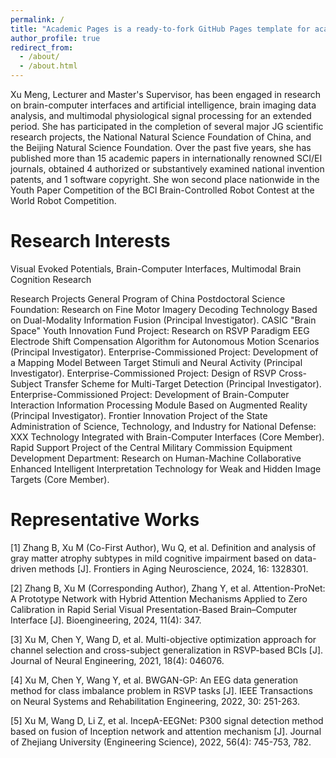 ```yaml
---
permalink: /
title: "Academic Pages is a ready-to-fork GitHub Pages template for academic personal websites"
author_profile: true
redirect_from: 
  - /about/
  - /about.html
---
```


Xu Meng, Lecturer and Master's Supervisor, has been engaged in research on brain-computer interfaces and artificial intelligence, brain imaging data analysis, and multimodal physiological signal processing for an extended period. She has participated in the completion of several major JG scientific research projects, the National Natural Science Foundation of China, and the Beijing Natural Science Foundation. Over the past five years, she has published more than 15 academic papers in internationally renowned SCI/EI journals, obtained 4 authorized or substantively examined national invention patents, and 1 software copyright. She won second place nationwide in the Youth Paper Competition of the BCI Brain-Controlled Robot Contest at the World Robot Competition.

Research Interests
======
Visual Evoked Potentials, Brain-Computer Interfaces, Multimodal Brain Cognition Research

Research Projects
General Program of China Postdoctoral Science Foundation: Research on Fine Motor Imagery Decoding Technology Based on Dual-Modality Information Fusion (Principal Investigator).
CASIC "Brain Space" Youth Innovation Fund Project: Research on RSVP Paradigm EEG Electrode Shift Compensation Algorithm for Autonomous Motion Scenarios (Principal Investigator).
Enterprise-Commissioned Project: Development of a Mapping Model Between Target Stimuli and Neural Activity (Principal Investigator).
Enterprise-Commissioned Project: Design of RSVP Cross-Subject Transfer Scheme for Multi-Target Detection (Principal Investigator).
Enterprise-Commissioned Project: Development of Brain-Computer Interaction Information Processing Module Based on Augmented Reality (Principal Investigator).
Frontier Innovation Project of the State Administration of Science, Technology, and Industry for National Defense: XXX Technology Integrated with Brain-Computer Interfaces (Core Member).
Rapid Support Project of the Central Military Commission Equipment Development Department: Research on Human-Machine Collaborative Enhanced Intelligent Interpretation Technology for Weak and Hidden Image Targets (Core Member).

Representative Works
======
[1] Zhang B, Xu M (Co-First Author), Wu Q, et al. Definition and analysis of gray matter atrophy subtypes in mild cognitive impairment based on data-driven methods [J]. Frontiers in Aging Neuroscience, 2024, 16: 1328301.

[2] Zhang B, Xu M (Corresponding Author), Zhang Y, et al. Attention-ProNet: A Prototype Network with Hybrid Attention Mechanisms Applied to Zero Calibration in Rapid Serial Visual Presentation-Based Brain–Computer Interface [J]. Bioengineering, 2024, 11(4): 347.

[3] Xu M, Chen Y, Wang D, et al. Multi-objective optimization approach for channel selection and cross-subject generalization in RSVP-based BCIs [J]. Journal of Neural Engineering, 2021, 18(4): 046076.

[4] Xu M, Chen Y, Wang Y, et al. BWGAN-GP: An EEG data generation method for class imbalance problem in RSVP tasks [J]. IEEE Transactions on Neural Systems and Rehabilitation Engineering, 2022, 30: 251-263.

[5] Xu M, Wang D, Li Z, et al. IncepA-EEGNet: P300 signal detection method based on fusion of Inception network and attention mechanism [J]. Journal of Zhejiang University (Engineering Science), 2022, 56(4): 745-753, 782.



